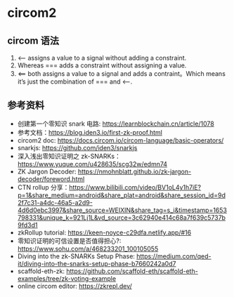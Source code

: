 # circom2


## circom 语法

  1. <-- assigns a value to a signal without adding a constraint.
  2. Whereas === adds a constraint without assigning a value.
  3. <== both assigns a value to a signal and adds a contraint。Which means it’s just the combination of === and <--.

## 参考资料

- 创建第一个零知识 snark 电路: <https://learnblockchain.cn/article/1078>
- 参考文档：<https://blog.iden3.io/first-zk-proof.html>
- circom2 doc: <https://docs.circom.io/circom-language/basic-operators/>
- snarkjs: <https://github.com/iden3/snarkjs>
- 深入浅出零知识证明之 zk-SNARKs： <https://www.yuque.com/u428635/scg32w/edmn74>
- ZK Jargon Decoder: <https://nmohnblatt.github.io/zk-jargon-decoder/foreword.html>
- CTN rollup 分享：<https://www.bilibili.com/video/BV1oL4y1h7iE?p=1&share_medium=android&share_plat=android&share_session_id=9d2f7c31-a4dc-46a5-a2d9-4d6d0ebc3997&share_source=WEIXIN&share_tag=s_i&timestamp=1653798331&unique_k=921Lj1L&vd_source=3c62940e414c68a7f639c5737b9fd3d1>
- zkRollup tutorial: <https://keen-noyce-c29dfa.netlify.app/#16>
- 零知识证明的可信设置是否值得担心?: <https://www.sohu.com/a/468233201_100105055>
- Diving into the zk-SNARKs Setup Phase: <https://medium.com/qed-it/diving-into-the-snarks-setup-phase-b7660242a0d7>
- scaffold-eth-zk: <https://github.com/scaffold-eth/scaffold-eth-examples/tree/zk-voting-example>
- online circom editor: https://zkrepl.dev/